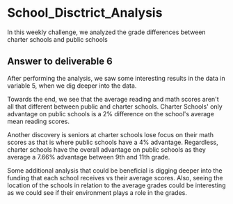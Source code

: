 # School_Disctrict_Analysis
In this weekly challenge, we analyzed the grade differences between charter schools and public schools

## Answer to deliverable 6
After performing the analysis, we saw some interesting results in the data in variable 5, when we dig deeper into the data.

Towards the end, we see that the average reading and math scores aren't all that different between public and charter schools. Charter Schools' only advantage on public schools is a 2% difference on the school's average mean reading scores.

Another discovery is seniors at charter schools lose focus on their math scores as that is where public schools have a 4% advantage. Regardless, charter schools have the overall advantage on public schools as they average a 7.66% advantage between 9th and 11th grade.

Some additional analysis that could be beneficial is digging deeper into the funding that each school receives vs their average scores. Also, seeing the location of the schools in relation to the average grades could be interesting as we could see if their environment plays a role in the grades.
